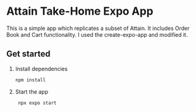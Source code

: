 # Attain Take-Home Expo App

This is a simple app which replicates a subset of Attain. It includes Order Book and Cart functionality.
I used the create-expo-app and modified it. 

## Get started

1. Install dependencies

   ```bash
   npm install 
   ```

2. Start the app

   ```bash
    npx expo start
   ```
